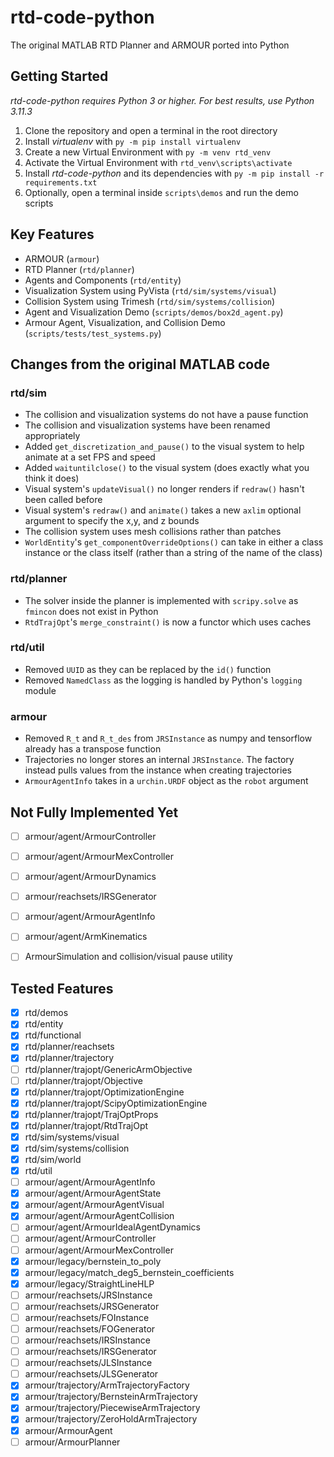 # rtd-code-python
The original MATLAB RTD Planner and ARMOUR ported into Python



## Getting Started
*rtd-code-python requires Python 3 or higher. For best results, use Python 3.11.3*

1. Clone the repository and open a terminal in the root directory
2. Install *virtualenv* with `py -m pip install virtualenv`
3. Create a new Virtual Environment with `py -m venv rtd_venv`
4. Activate the Virtual Environment with `rtd_venv\scripts\activate`
5. Install *rtd-code-python* and its dependencies with `py -m pip install -r requirements.txt`
6. Optionally, open a terminal inside `scripts\demos` and run the demo scripts



## Key Features
- ARMOUR (`armour`)
- RTD Planner (`rtd/planner`)
- Agents and Components (`rtd/entity`)
- Visualization System using PyVista (`rtd/sim/systems/visual`)
- Collision System using Trimesh (`rtd/sim/systems/collision`)
- Agent and Visualization Demo (`scripts/demos/box2d_agent.py`)
- Armour Agent, Visualization, and Collision Demo (`scripts/tests/test_systems.py`)



## Changes from the original MATLAB code
### rtd/sim
- The collision and visualization systems do not have a pause function
- The collision and visualization systems have been renamed appropriately
- Added `get_discretization_and_pause()` to the visual system to help animate at a set FPS and speed
- Added `waituntilclose()` to the visual system (does exactly what you think it does)
- Visual system's `updateVisual()` no longer renders if `redraw()` hasn't been called before
- Visual system's `redraw()` and `animate()` takes a new `axlim` optional argument to specify the x,y, and z bounds
- The collision system uses mesh collisions rather than patches
- `WorldEntity`'s `get_componentOverrideOptions()` can take in either a class instance or the class itself (rather than a string of the name of the class)

### rtd/planner
- The solver inside the planner is implemented with `scripy.solve` as `fmincon` does not exist in Python
- `RtdTrajOpt`'s `merge_constraint()` is now a functor which uses caches
  
### rtd/util
- Removed `UUID` as they can be replaced by the `id()` function
- Removed `NamedClass` as the logging is handled by Python's `logging` module
  
### armour
- Removed `R_t` and `R_t_des` from `JRSInstance` as numpy and tensorflow already has a transpose function
- Trajectories no longer stores an internal `JRSInstance`. The factory instead pulls values from the instance when creating trajectories
- `ArmourAgentInfo` takes in a `urchin.URDF` object as the `robot` argument



## Not Fully Implemented Yet
- [ ] armour/agent/ArmourController
- [ ] armour/agent/ArmourMexController
- [ ] armour/agent/ArmourDynamics
- [ ] armour/reachsets/IRSGenerator
- [ ] armour/agent/ArmourAgentInfo
- [ ] armour/agent/ArmKinematics
- [ ] ArmourSimulation and collision/visual pause utility



## Tested Features
- [x] rtd/demos
- [x] rtd/entity
- [x] rtd/functional
- [x] rtd/planner/reachsets
- [x] rtd/planner/trajectory
- [ ] rtd/planner/trajopt/GenericArmObjective
- [ ] rtd/planner/trajopt/Objective
- [x] rtd/planner/trajopt/OptimizationEngine
- [x] rtd/planner/trajopt/ScipyOptimizationEngine
- [x] rtd/planner/trajopt/TrajOptProps
- [x] rtd/planner/trajopt/RtdTrajOpt
- [x] rtd/sim/systems/visual
- [x] rtd/sim/systems/collision
- [x] rtd/sim/world
- [x] rtd/util
- [ ] armour/agent/ArmourAgentInfo
- [x] armour/agent/ArmourAgentState
- [x] armour/agent/ArmourAgentVisual
- [x] armour/agent/ArmourAgentCollision
- [ ] armour/agent/ArmourIdealAgentDynamics
- [ ] armour/agent/ArmourController
- [ ] armour/agent/ArmourMexController
- [x] armour/legacy/bernstein_to_poly
- [x] armour/legacy/match_deg5_bernstein_coefficients
- [x] armour/legacy/StraightLineHLP
- [ ] armour/reachsets/JRSInstance
- [ ] armour/reachsets/JRSGenerator
- [ ] armour/reachsets/FOInstance
- [ ] armour/reachsets/FOGenerator
- [ ] armour/reachsets/IRSInstance
- [ ] armour/reachsets/IRSGenerator
- [ ] armour/reachsets/JLSInstance
- [ ] armour/reachsets/JLSGenerator
- [x] armour/trajectory/ArmTrajectoryFactory
- [x] armour/trajectory/BernsteinArmTrajectory
- [x] armour/trajectory/PiecewiseArmTrajectory
- [x] armour/trajectory/ZeroHoldArmTrajectory
- [x] armour/ArmourAgent
- [ ] armour/ArmourPlanner